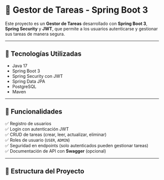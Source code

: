 # 📝 Gestor de Tareas - Spring Boot 3

Este proyecto es un **Gestor de Tareas** desarrollado con **Spring Boot 3**, **Spring Security** y **JWT**, que permite a los usuarios autenticarse y gestionar sus tareas de manera segura.

---

## 🚀 Tecnologías Utilizadas
- Java 17
- Spring Boot 3
- Spring Security con JWT
- Spring Data JPA
- PostgreSQL
- Maven

---
        
## 📌 Funcionalidades
✅ Registro de usuarios  
✅ Login con autenticación JWT  
✅ CRUD de tareas (crear, leer, actualizar, eliminar)  
✅ Roles de usuario (`USER`, `ADMIN`)  
✅ Seguridad en endpoints (solo autenticados pueden gestionar tareas)  
✅ Documentación de API con **Swagger** (opcional)

---

## 📂 Estructura del Proyecto
